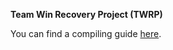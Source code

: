 **Team Win Recovery Project (TWRP)**

You can find a compiling guide [here](http://forum.xda-developers.com/showthread.php?t=1943625 "Guide").
